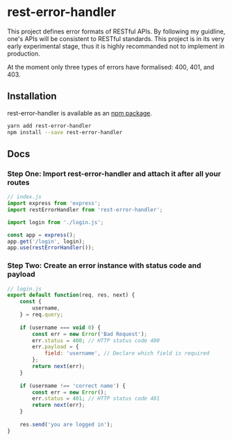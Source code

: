 # rest-error-handler
This project defines error formats of RESTful APIs. By following my guidline, one's APIs will be consistent to RESTful standards. This project is in its very early experimental stage, thus it is highly recommanded not to implement in production.

At the moment only three types of errors have formalised: 400, 401, and 403.

## Installation

rest-error-handler is available as an [npm package](https://www.npmjs.com/package/rest-error-handler).

```sh
yarn add rest-error-handler
npm install --save rest-error-handler
```

## Docs

### Step One: Import rest-error-handler and attach it after all your routes

```javascript
// index.js
import express from 'express';
import restErrorHandler from 'rest-error-handler';

import login from './login.js';

const app = express();
app.get('/login', login);
app.use(restErrorHandler());
```

### Step Two: Create an error instance with status code and payload

```javascript
// login.js
export default function(req, res, next) {
    const {
        username,
    } = req.query;
    
    if (username === void 0) {
        const err = new Error('Bad Request');
        err.status = 400; // HTTP status code 400
        err.payload = {
            field: 'username', // Declare which field is required
        };
        return next(err);
    }
    
    if (username !== 'correct name') {
        const err = new Error();
        err.status = 401; // HTTP status code 401
        return next(err);
    }
    
    res.send('you are logged in');
}
```
